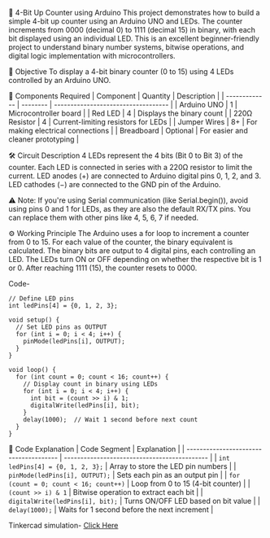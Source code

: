 🔢 4-Bit Up Counter using Arduino
This project demonstrates how to build a simple 4-bit up counter using an Arduino UNO and LEDs. The counter increments from 0000 (decimal 0) to 1111 (decimal 15) in binary, with each bit displayed using an individual LED.
This is an excellent beginner-friendly project to understand binary number systems, bitwise operations, and digital logic implementation with microcontrollers.

🎯 Objective
To display a 4-bit binary counter (0 to 15) using 4 LEDs controlled by an Arduino UNO.

🔧 Components Required
| Component     | Quantity | Description                         |
| ------------- | -------- | ----------------------------------- |
| Arduino UNO   | 1        | Microcontroller board               |
| Red LED       | 4        | Displays the binary count           |
| 220Ω Resistor | 4        | Current-limiting resistors for LEDs |
| Jumper Wires  | 8+       | For making electrical connections   |
| Breadboard    | Optional | For easier and cleaner prototyping  |

🛠️ Circuit Description
4 LEDs represent the 4 bits (Bit 0 to Bit 3) of the counter.
Each LED is connected in series with a 220Ω resistor to limit the current.
LED anodes (+) are connected to Arduino digital pins 0, 1, 2, and 3.
LED cathodes (−) are connected to the GND pin of the Arduino.

⚠️ Note: If you're using Serial communication (like Serial.begin()), avoid using pins 0 and 1 for LEDs, as they are also the default RX/TX pins. You can replace them with other pins like 4, 5, 6, 7 if needed.

⚙️ Working Principle
The Arduino uses a for loop to increment a counter from 0 to 15.
For each value of the counter, the binary equivalent is calculated.
The binary bits are output to 4 digital pins, each controlling an LED.
The LEDs turn ON or OFF depending on whether the respective bit is 1 or 0.
After reaching 1111 (15), the counter resets to 0000.

Code-
```
// Define LED pins
int ledPins[4] = {0, 1, 2, 3};

void setup() {
  // Set LED pins as OUTPUT
  for (int i = 0; i < 4; i++) {
    pinMode(ledPins[i], OUTPUT);
  }
}

void loop() {
  for (int count = 0; count < 16; count++) {
    // Display count in binary using LEDs
    for (int i = 0; i < 4; i++) {
      int bit = (count >> i) & 1;
      digitalWrite(ledPins[i], bit);
    }
    delay(1000);  // Wait 1 second before next count
  }
}
```

🧠 Code Explanation
| Code Segment                           | Explanation                                  |
| -------------------------------------- | -------------------------------------------- |
| `int ledPins[4] = {0, 1, 2, 3};`       | Array to store the LED pin numbers           |
| `pinMode(ledPins[i], OUTPUT);`         | Sets each pin as an output pin               |
| `for (count = 0; count < 16; count++)` | Loop from 0 to 15 (4-bit counter)            |
| `(count >> i) & 1`                     | Bitwise operation to extract each bit        |
| `digitalWrite(ledPins[i], bit);`       | Turns ON/OFF LED based on bit value          |
| `delay(1000);`                         | Waits for 1 second before the next increment |




Tinkercad simulation-
[Click Here](https://www.tinkercad.com/things/fRO8G9j7Lw7-4-bit-upcounter/editel?returnTo=%2Fdashboard%2Fdesigns%2Fcircuits&sharecode=op_Bbg1AW_Iwl3wZFaysurJuo0CwV1ZI7xx3nmVTbQY)
